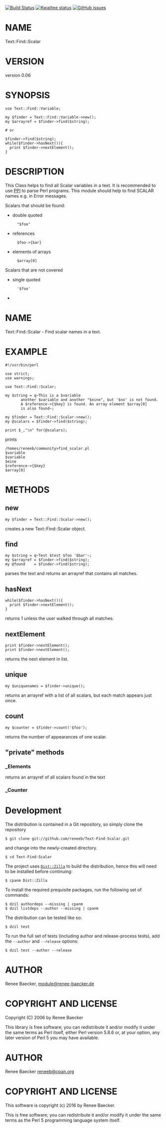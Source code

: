 [![Build Status](https://travis-ci.org/reneeb/Text-Find-Scalar.svg?branch=master)](https://travis-ci.org/reneeb/Text-Find-Scalar)
[![Kwalitee status](http://cpants.cpanauthors.org/dist/Text-Find-Scalar.png)](http://cpants.charsbar.org/dist/overview/Text-Find-Scalar)
[![GitHub issues](https://img.shields.io/github/issues/reneeb/Text-Find-Scalar.svg)](https://github.com/reneeb/Text-Find-Scalar/issues)

# NAME

Text::Find::Scalar

# VERSION

version 0.06

# SYNOPSIS

    use Text::Find::Variable;
    
    my $finder = Text::Find::Variable->new();
    my $arrayref = $finder->find($string);
    
    # or
    
    $finder->find($string);
    while($finder->hasNext()){
      print $finder->nextElement();
    }

# DESCRIPTION

This Class helps to find all Scalar variables in a text. It is recommended to
use [PPI](https://metacpan.org/pod/PPI) to parse Perl programs. This module should help to find SCALAR names
e.g. in Error messages.

Scalars that should be found:

- double quoted

        "$foo"

- references

        $foo->{bar}

- elements of arrays

        $array[0]

Scalars that are not covered

- single quoted

        '$foo'

-

# NAME

Text::Find::Scalar - Find scalar names in a text.

# EXAMPLE

    #!/usr/bin/perl
    
    use strict;
    use warnings;
    
    use Text::Find::Scalar;
    
    my $string = q~This is a $variable
           another $variable and another "$eine", but '$no' is not found.
           A $reference->{$key} is found. An array element $array[0]
           is also found~;
    
    my $finder = Text::Find::Scalar->new();
    my @scalars = $finder->find($string);
    
    print $_,"\n" for(@scalars);

prints

    /homes/reneeb/community>find_scalar.pl
    $variable
    $variable
    $eine
    $reference->{$key}
    $array[0]

# METHODS

## new

    my $finder = Text::Find::Scalar->new();

creates a new Text::Find::Scalar object.

## find

    my $string = q~Test $test $foo '$bar'~;
    my $arrayref = $finder->find($string);
    my @found    = $finder->find($string);

parses the text and returns an arrayref that contains all matches.

## hasNext

    while($finder->hasNext()){
      print $finder->nextElement();
    }

returns 1 unless the user walked through all matches.

## nextElement

    print $finder->nextElement();
    print $finder->nextElement();

returns the next element in list.

## unique

    my $uniquenames = $finder->unique();

returns an arrayref with a list of all scalars, but each match appears just once.

## count

    my $counter = $finder->count('$foo');

returns the number of appearances of one scalar.

## "private" methods

### \_Elements

returns an arrayref of all scalars found in the text

### \_Counter



# Development

The distribution is contained in a Git repository, so simply clone the
repository

```
$ git clone git://github.com/reneeb/Text-Find-Scalar.git
```

and change into the newly-created directory.

```
$ cd Text-Find-Scalar
```

The project uses [`Dist::Zilla`](https://metacpan.org/pod/Dist::Zilla) to
build the distribution, hence this will need to be installed before
continuing:

```
$ cpanm Dist::Zilla
```

To install the required prequisite packages, run the following set of
commands:

```
$ dzil authordeps --missing | cpanm
$ dzil listdeps --author --missing | cpanm
```

The distribution can be tested like so:

```
$ dzil test
```

To run the full set of tests (including author and release-process tests),
add the `--author` and `--release` options:

```
$ dzil test --author --release
```

# AUTHOR

Renee Baecker, <module@renee-baecker.de>

# COPYRIGHT AND LICENSE

Copyright (C) 2006 by Renee Baecker

This library is free software; you can redistribute it and/or modify
it under the same terms as Perl itself, either Perl version 5.8.6 or,
at your option, any later version of Perl 5 you may have available.

# AUTHOR

Renee Baecker <reneeb@cpan.org>

# COPYRIGHT AND LICENSE

This software is copyright (c) 2016 by Renee Baecker.

This is free software; you can redistribute it and/or modify it under
the same terms as the Perl 5 programming language system itself.
